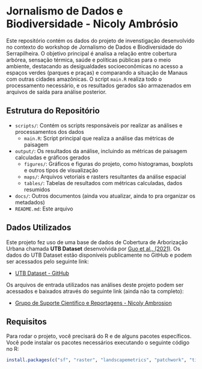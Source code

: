 # Jornalismo de Dados e Biodiversidade - Nicoly Ambrósio

Este repositório contém os dados do projeto de invenstigação desenvolvido no contexto do workshop de Jornalismo de Dados e Biodiversidade do Serrapilheira. O objetivo principal é analisa a relação entre cobertura arbórea, sensação térmica, saúde e políticas públicas para o meio ambiente, destacando as desigualdades socioeconômicas no acesso a espaços verdes (parques e praças) e comparando a situação de Manaus com outras cidades amazônicas. O script `main.R` realiza todo o processamento necessário, e os resultados gerados são armazenados em arquivos de saída para análise posterior.

## Estrutura do Repositório

- `scripts/`: Contém os scripts responsáveis por realizar as análises e processamentos dos dados
  - `main.R`: Script principal que realiza a análise das métricas de paisagem
- `output/`: Os resultados da análise, incluindo as métricas de paisagem calculadas e gráficos gerados
  - `figures/`: Gráficos e figuras do projeto, como histogramas, boxplots e outros tipos de visualização
  - `maps/`: Arquivos vetoriais e rasters resultantes da análise espacial
  - `tables/`: Tabelas de resultados com métricas calculadas, dados resumidos
- `docs/`: Outros documentos (ainda vou atualizar, ainda to pra organizar os metadados)
- `README.md`: Este arquivo

## Dados Utilizados

Este projeto fez uso de uma base de dados de Cobertura de Arborização Urbana chamada **UTB Dataset** desenvolvida por [Guo et al., (2021)](https://www.sciencedirect.com/science/article/pii/S0924271623000461). Os dados do UTB Dataset estão disponíveis publicamente no GitHub e podem ser acessados pelo seguinte link:

- [UTB Dataset - GitHub]([https://github.com/usuario/UTB-Dataset](https://nkszjx.github.io/projects/UTB.html))

Os arquivos de entrada utilizados nas análises deste projeto podem ser acessados e baixados através do seguinte link (ainda não ta completo):

- [Grupo de Suporte Científico e Reportagens - Nicoly Ambrosion](https://drive.google.com/drive/folders/1G3AtjNxgz4qDBg2yRQWulnaxNG9BKE4Z?usp=drive_link)

## Requisitos

Para rodar o projeto, você precisará do R e de alguns pacotes específicos. Você pode instalar os pacotes necessários executando o seguinte código no R:

```r
install.packages(c("sf", "raster", "landscapemetrics", "patchwork", "tidyverse", "terra", "here"))
